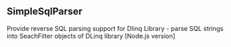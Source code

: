 ## SimpleSqlParser
Provide reverse SQL parsing support for Dlinq Library - parse SQL strings into SeachFilter objects of DLinq library [Node.js version]